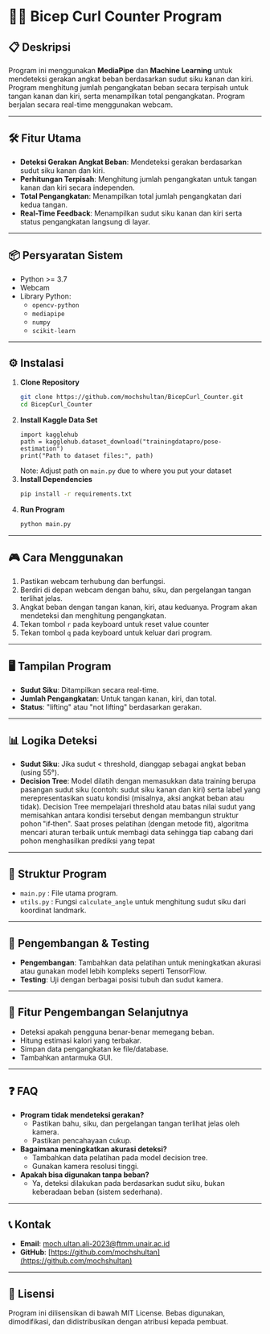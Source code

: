 # 🏋️‍♂️ Bicep Curl Counter Program

## 📋 Deskripsi
Program ini menggunakan **MediaPipe** dan **Machine Learning** untuk mendeteksi gerakan angkat beban berdasarkan sudut siku kanan dan kiri. Program menghitung jumlah pengangkatan beban secara terpisah untuk tangan kanan dan kiri, serta menampilkan total pengangkatan. Program berjalan secara real-time menggunakan webcam.

---

## 🛠️ Fitur Utama
- **Deteksi Gerakan Angkat Beban**: Mendeteksi gerakan berdasarkan sudut siku kanan dan kiri.
- **Perhitungan Terpisah**: Menghitung jumlah pengangkatan untuk tangan kanan dan kiri secara independen.
- **Total Pengangkatan**: Menampilkan total jumlah pengangkatan dari kedua tangan.
- **Real-Time Feedback**: Menampilkan sudut siku kanan dan kiri serta status pengangkatan langsung di layar.

---

## 📦 Persyaratan Sistem
- Python >= 3.7
- Webcam
- Library Python:
  - `opencv-python`
  - `mediapipe`
  - `numpy`
  - `scikit-learn`

---

## ⚙️ Instalasi
1. **Clone Repository**
   ```bash
   git clone https://github.com/mochshultan/BicepCurl_Counter.git
   cd BicepCurl_Counter
   ```
2. **Install Kaggle Data Set**
   ```
   import kagglehub
   path = kagglehub.dataset_download("trainingdatapro/pose-estimation")
   print("Path to dataset files:", path)
   ```
   Note: Adjust path on `main.py` due to where you put your dataset
3. **Install Dependencies**
   ```bash
   pip install -r requirements.txt
   ```
4. **Run Program**
   ```bash
   python main.py
   ```

---

## 🎮 Cara Menggunakan
1. Pastikan webcam terhubung dan berfungsi.
2. Berdiri di depan webcam dengan bahu, siku, dan pergelangan tangan terlihat jelas.
3. Angkat beban dengan tangan kanan, kiri, atau keduanya. Program akan mendeteksi dan menghitung pengangkatan.
4. Tekan tombol `r` pada keyboard untuk reset value counter
5. Tekan tombol `q` pada keyboard untuk keluar dari program.

---

## 🖥️ Tampilan Program
- **Sudut Siku**: Ditampilkan secara real-time.
- **Jumlah Pengangkatan**: Untuk tangan kanan, kiri, dan total.
- **Status**: "lifting" atau "not lifting" berdasarkan gerakan.

---

## 📊 Logika Deteksi
- **Sudut Siku**: Jika sudut < threshold, dianggap sebagai angkat beban (using 55°).
- **Decision Tree**: Model dilatih dengan memasukkan data training berupa pasangan sudut siku (contoh: sudut siku kanan dan kiri) serta label yang merepresentasikan suatu kondisi (misalnya, aksi angkat beban atau tidak). Decision Tree mempelajari threshold atau batas nilai sudut yang memisahkan antara kondisi tersebut dengan membangun struktur pohon "if‑then". Saat proses pelatihan (dengan metode fit), algoritma mencari aturan terbaik untuk membagi data sehingga tiap cabang dari pohon menghasilkan prediksi yang tepat

---

## 📁 Struktur Program
- `main.py` : File utama program.
- `utils.py` : Fungsi `calculate_angle` untuk menghitung sudut siku dari koordinat landmark.

---

## 🧪 Pengembangan & Testing
- **Pengembangan**: Tambahkan data pelatihan untuk meningkatkan akurasi atau gunakan model lebih kompleks seperti TensorFlow.
- **Testing**: Uji dengan berbagai posisi tubuh dan sudut kamera.

---

## 🚀 Fitur Pengembangan Selanjutnya
- Deteksi apakah pengguna benar-benar memegang beban.
- Hitung estimasi kalori yang terbakar.
- Simpan data pengangkatan ke file/database.
- Tambahkan antarmuka GUI.

---

## ❓ FAQ
- **Program tidak mendeteksi gerakan?**
  - Pastikan bahu, siku, dan pergelangan tangan terlihat jelas oleh kamera.
  - Pastikan pencahayaan cukup.
- **Bagaimana meningkatkan akurasi deteksi?**
  - Tambahkan data pelatihan pada model decision tree.
  - Gunakan kamera resolusi tinggi.
- **Apakah bisa digunakan tanpa beban?**
  - Ya, deteksi dilakukan pada berdasarkan sudut siku, bukan keberadaan beban (sistem sederhana).

---

## 📞 Kontak
- **Email**: moch.ultan.ali-2023@ftmm.unair.ac.id
- **GitHub**: [https://github.com/mochshultan](https://github.com/mochshultan)

---

## 📜 Lisensi
Program ini dilisensikan di bawah MIT License. Bebas digunakan, dimodifikasi, dan didistribusikan dengan atribusi kepada pembuat.

